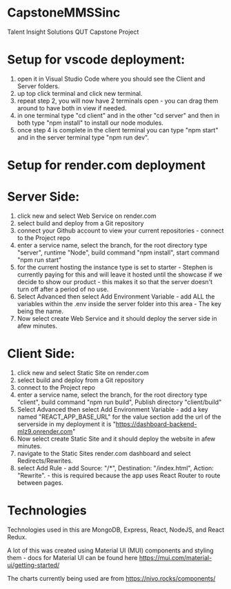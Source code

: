 # CapstoneMMSSinc

Talent Insight Solutions QUT Capstone Project

# Setup for vscode deployment:

1. open it in Visual Studio Code where you should see the Client and Server folders.
2. up top click terminal and click new terminal.
3. repeat step 2, you will now have 2 terminals open - you can drag them around to have both in view if needed.
4. in one terminal type "cd client" and in the other "cd server" and then in both type "npm install" to install our node modules.
5. once step 4 is complete in the client terminal you can type "npm start" and in the server terminal type "npm run dev".

# Setup for render.com deployment
# Server Side:
1. click new and select Web Service on render.com
2. select build and deploy from a Git repository
3. connect your Github account to view your current repositories - connect to the Project repo
4. enter a service name, select the branch, for the root directory type "server", runtime "Node", build command "npm install", start command "npm run start"
5. for the current hosting the instance type is set to starter - Stephen is currently paying for this and will leave it hosted until the showcase if we decide to show our product - this makes it so that the server doesn't turn off after a period of no use.
6. Select Advanced then select Add Environment Variable - add ALL the variables within the .env inside the server folder into this area - The key being the name.
7. Now select create Web Service and it should deploy the server side in afew minutes.
# Client Side:
1. click new and select Static Site on render.com
2. select build and deploy from a Git repository
3. connect to the Project repo
4. enter a service name, select the branch, for the root directory type "client", build command "npm run build", Publish directory "client/build"
6. Select Advanced then select Add Environment Variable - add a key named "REACT_APP_BASE_URL" for the value section add the url of the serverside in my deployment it is "https://dashboard-backend-mlz9.onrender.com"
7. Now select create Static Site and it should deploy the website in afew minutes.
8. navigate to the Static Sites render.com dashboard and select Redirects/Rewrites.
9. select Add Rule - add  Source: "/*", Destination: "/index.html", Action: "Rewrite". - this is required because the app uses React Router to route between pages.

# Technologies

Technologies used in this are MongoDB, Express, React, NodeJS, and React Redux.

A lot of this was created using Material UI (MUI) components and styling them - docs for Material UI can be found here https://mui.com/material-ui/getting-started/

The charts currently being used are from https://nivo.rocks/components/
